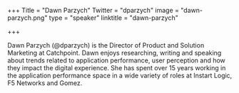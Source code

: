 +++
Title = "Dawn Parzych"
Twitter = "dparzych"
image = "dawn-parzych.png"
type = "speaker"
linktitle = "dawn-parzych"

+++

Dawn Parzych (@dparzych) is the Director of Product and Solution Marketing at Catchpoint. Dawn enjoys researching, writing and speaking about trends related to application performance, user perception and how they impact the digital experience. She has spent over 15 years working in the application performance space in a wide variety of roles at Instart Logic, F5 Networks and Gomez.
